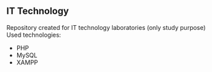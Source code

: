 ## IT Technology

Repository created for IT technology laboratories (only study purpose)
Used technologies:
<ul>
  <li>PHP</li>
  <li>MySQL</li>
  <li>XAMPP</li>
</ul>

